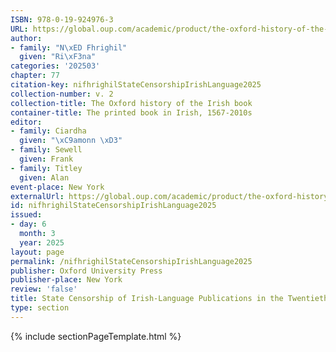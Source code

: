 ```yaml
---
ISBN: 978-0-19-924976-3
URL: https://global.oup.com/academic/product/the-oxford-history-of-the-irish-book-volume-ii-9780199249763?cc=ge&lang=3n#
author:
- family: "N\xED Fhrighil"
  given: "Ri\xF3na"
categories: '202503'
chapter: 77
citation-key: nifhrighilStateCensorshipIrishLanguage2025
collection-number: v. 2
collection-title: The Oxford history of the Irish book
container-title: The printed book in Irish, 1567-2010s
editor:
- family: Ciardha
  given: "\xC9amonn \xD3"
- family: Sewell
  given: Frank
- family: Titley
  given: Alan
event-place: New York
externalUrl: https://global.oup.com/academic/product/the-oxford-history-of-the-irish-book-volume-ii-9780199249763?cc=ge&lang=3n#
id: nifhrighilStateCensorshipIrishLanguage2025
issued:
- day: 6
  month: 3
  year: 2025
layout: page
permalink: /nifhrighilStateCensorshipIrishLanguage2025
publisher: Oxford University Press
publisher-place: New York
review: 'false'
title: State Censorship of Irish-Language Publications in the Twentieth Century
type: section
---
```

{% include sectionPageTemplate.html %}